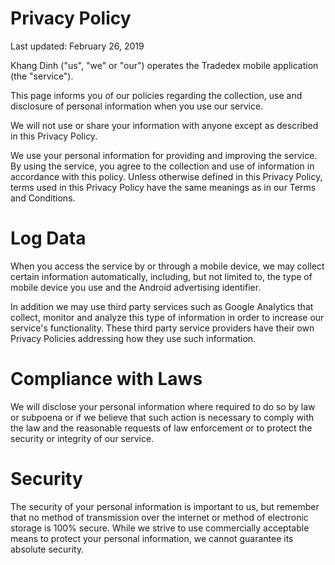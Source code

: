 # Privacy Policy

Last updated: February 26, 2019

Khang Dinh ("us", "we" or "our") operates the Tradedex mobile application (the "service").

This page informs you of our policies regarding the collection, use and disclosure of personal information when you use our service.

We will not use or share your information with anyone except as described in this Privacy Policy.

We use your personal information for providing and improving the service. By using the service, you agree to the collection and use of information in accordance with this policy. Unless otherwise defined in this Privacy Policy, terms used in this Privacy Policy have the same meanings as in our Terms and Conditions.


# Log Data

When you access the service by or through a mobile device, we may collect certain information automatically, including, but not limited to, the type of mobile device you use and the Android advertising identifier. 

In addition we may use third party services such as Google Analytics that collect, monitor and analyze this type of information in order to increase our service's functionality. These third party service providers have their own Privacy Policies addressing how they use such information.


# Compliance with Laws

We will disclose your personal information where required to do so by law or subpoena or if we believe that such action is necessary to comply with the law and the reasonable requests of law enforcement or to protect the security or integrity of our service.


# Security

The security of your personal information is important to us, but remember that no method of transmission over the internet or method of electronic storage is 100% secure. While we strive to use commercially acceptable means to protect your personal information, we cannot guarantee its absolute security.


